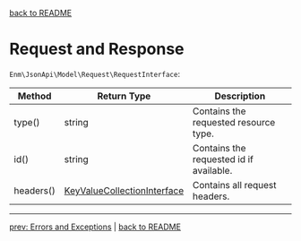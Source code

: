 [back to README](../README.md)

# Request and Response

`Enm\JsonApi\Model\Request\RequestInterface`:

| Method       | Return Type                                                                        | Description                                                           |
|--------------|------------------------------------------------------------------------------------|-----------------------------------------------------------------------|
| type()       | string                                                                             | Contains the requested resource type.                                 |
| id()         | string                                                                             | Contains the requested id if available.                               |
| headers()    | [KeyValueCollectionInterface](../src/Model/Common/KeyValueCollectionInterface.php) | Contains all request headers.                                         |

*****

[prev: Errors and Exceptions](../docs/06-errors.md) | [back to README](../README.md)
